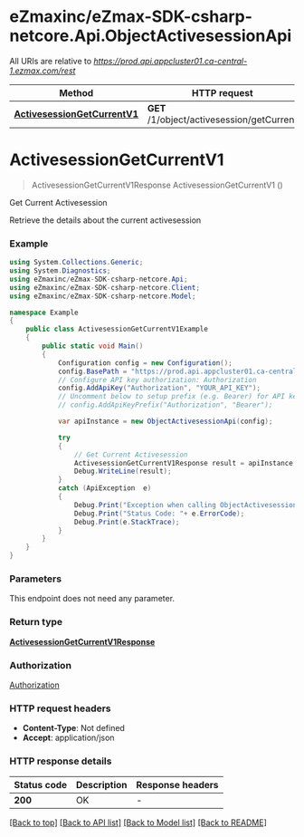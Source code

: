 # eZmaxinc/eZmax-SDK-csharp-netcore.Api.ObjectActivesessionApi

All URIs are relative to *https://prod.api.appcluster01.ca-central-1.ezmax.com/rest*

Method | HTTP request | Description
------------- | ------------- | -------------
[**ActivesessionGetCurrentV1**](ObjectActivesessionApi.md#activesessiongetcurrentv1) | **GET** /1/object/activesession/getCurrent | Get Current Activesession


<a name="activesessiongetcurrentv1"></a>
# **ActivesessionGetCurrentV1**
> ActivesessionGetCurrentV1Response ActivesessionGetCurrentV1 ()

Get Current Activesession

Retrieve the details about the current activesession

### Example
```csharp
using System.Collections.Generic;
using System.Diagnostics;
using eZmaxinc/eZmax-SDK-csharp-netcore.Api;
using eZmaxinc/eZmax-SDK-csharp-netcore.Client;
using eZmaxinc/eZmax-SDK-csharp-netcore.Model;

namespace Example
{
    public class ActivesessionGetCurrentV1Example
    {
        public static void Main()
        {
            Configuration config = new Configuration();
            config.BasePath = "https://prod.api.appcluster01.ca-central-1.ezmax.com/rest";
            // Configure API key authorization: Authorization
            config.AddApiKey("Authorization", "YOUR_API_KEY");
            // Uncomment below to setup prefix (e.g. Bearer) for API key, if needed
            // config.AddApiKeyPrefix("Authorization", "Bearer");

            var apiInstance = new ObjectActivesessionApi(config);

            try
            {
                // Get Current Activesession
                ActivesessionGetCurrentV1Response result = apiInstance.ActivesessionGetCurrentV1();
                Debug.WriteLine(result);
            }
            catch (ApiException  e)
            {
                Debug.Print("Exception when calling ObjectActivesessionApi.ActivesessionGetCurrentV1: " + e.Message );
                Debug.Print("Status Code: "+ e.ErrorCode);
                Debug.Print(e.StackTrace);
            }
        }
    }
}
```

### Parameters
This endpoint does not need any parameter.

### Return type

[**ActivesessionGetCurrentV1Response**](ActivesessionGetCurrentV1Response.md)

### Authorization

[Authorization](../README.md#Authorization)

### HTTP request headers

 - **Content-Type**: Not defined
 - **Accept**: application/json


### HTTP response details
| Status code | Description | Response headers |
|-------------|-------------|------------------|
| **200** | OK |  -  |

[[Back to top]](#) [[Back to API list]](../README.md#documentation-for-api-endpoints) [[Back to Model list]](../README.md#documentation-for-models) [[Back to README]](../README.md)

